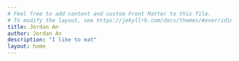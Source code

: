 ```yaml
---
# Feel free to add content and custom Front Matter to this file.
# To modify the layout, see https://jekyllrb.com/docs/themes/#overriding-theme-defaults
title: Jordan An
author: Jordan An
description: "I like to eat"
layout: home
---
```

